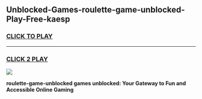 
## Unblocked-Games-roulette-game-unblocked-Play-Free-kaesp
<h3>
<a href="https://premium76.site?title=roulette-game-unblocked&ref=10A">CLICK TO PLAY</a></h3>
<hr>

<h3>
<a href="https://premium76.site?title=roulette-game-unblocked&ref=10A">CLICK 2 PLAY</a>
  
</h3>

<a href="https://premium76.site?title=roulette-game-unblocked&ref=10A"><img src="https://clearcache.store/games.png"></a>


**roulette-game-unblocked games unblocked: Your Gateway to Fun and Accessible Online Gaming**
